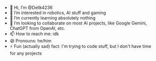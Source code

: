 - 👋 Hi, I’m @Dellk4236
- 👀 I’m interested in robotics, AI stuff and gaming
- 🌱 I’m currently learning absolutely nothing
- 💞️ I’m looking to collaborate on most AI projects, like Google Gemini, ChatGPT from OpenAI, etc.
- 📫 How to reach me: idk
- 😄 Pronouns: he/him
- ⚡ Fun (actually sad) fact: I'm trying to code stuff, but I don't have time for any projects
